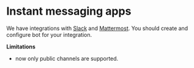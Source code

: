 # Instant messaging apps

We have integrations with [Slack](slack.md) and [Mattermost](mattermost.md). You should create and configure bot for your integration.

**Limitations**

- now only public channels are supported.
